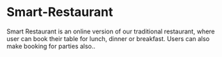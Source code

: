 # Smart-Restaurant
Smart Restaurant is an online version of our traditional restaurant, where user can book their table for lunch, dinner or breakfast. Users can also make booking for parties also..
